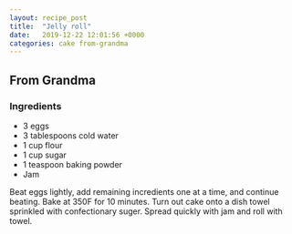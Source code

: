 ```yaml
---
layout: recipe_post
title:  "Jelly roll"
date:   2019-12-22 12:01:56 +0000
categories: cake from-grandma
---
```


## From Grandma
### Ingredients
* 3 eggs
* 3 tablespoons cold water
* 1 cup flour
* 1 cup sugar
* 1 teaspoon baking powder
* Jam 


Beat eggs lightly, add remaining incredients one at a time, and continue beating. Bake at 350F for 10 minutes. Turn out cake onto a dish towel sprinkled with confectionary suger. Spread quickly with jam and roll with towel. 